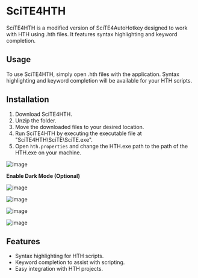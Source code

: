 # SciTE4HTH

SciTE4HTH is a modified version of SciTE4AutoHotkey designed to work with HTH using .hth files. It features syntax highlighting and keyword completion.

## Usage

To use SciTE4HTH, simply open .hth files with the application. Syntax highlighting and keyword completion will be available for your HTH scripts.

## Installation

1. Download SciTE4HTH.
2. Unzip the folder.
3. Move the downloaded files to your desired location.
4. Run SciTE4HTH by executing the executable file at "SciTE4HTH\SciTE\SciTE.exe".
5. Open `hth.properties` and change the HTH.exe path to the path of the HTH.exe on your machine.

![image](https://github.com/TheMaster1127/SciTE4HTH/assets/134737935/15e31261-3639-49bf-8e49-c486c7ba25af)

**Enable Dark Mode (Optional)**

![image](https://github.com/TheMaster1127/SciTE4HTH/assets/134737935/7c023dce-d0ea-41b9-8d71-1e77a4f86f4f)

![image](https://github.com/TheMaster1127/SciTE4HTH/assets/134737935/15c985bf-db0f-46a9-9434-0b7bf040366b)

![image](https://github.com/TheMaster1127/SciTE4HTH/assets/134737935/d75ebe2a-c54e-4de5-b0d7-45c26b50e1dd)

![image](https://github.com/TheMaster1127/SciTE4HTH/assets/134737935/1a92a04f-b288-4df0-affe-1bfed33f935a)

## Features

- Syntax highlighting for HTH scripts.
- Keyword completion to assist with scripting.
- Easy integration with HTH projects.
